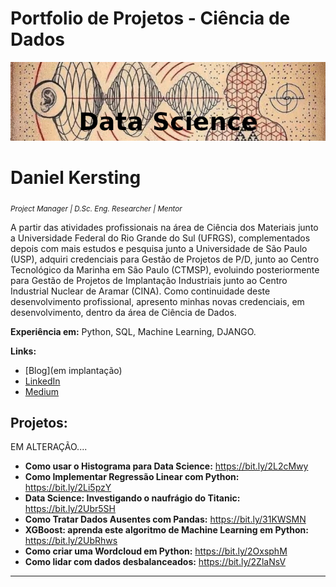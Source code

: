 # Portfolio de Projetos - Ciência de Dados

<p align="center">
  <img src="banner19FEV2023_editado.png">
</p>


# Daniel Kersting
<sub>*Project Manager | D.Sc. Eng. Researcher | Mentor* </sub>


A partir das atividades profissionais na área de Ciência dos Materiais junto a Universidade Federal do Rio Grande do Sul (UFRGS), complementados depois com mais estudos e pesquisa junto a Universidade de São Paulo (USP), adquiri credenciais para Gestão de Projetos de P/D, junto ao Centro Tecnológico da Marinha em São Paulo (CTMSP), evoluindo posteriormente para Gestão de Projetos de Implantação Industriais junto ao Centro Industrial Nuclear de Aramar (CINA). Como continuidade deste desenvolvimento profissional, apresento minhas novas credenciais, em desenvolvimento, dentro da área de Ciência de Dados.


**Experiência em:** Python, SQL, Machine Learning, DJANGO.

**Links:**
* [Blog](em implantação)
* [LinkedIn](https://www.linkedin.com/in/daniel-kersting-b0895516/)
* [Medium](https://www.medium.com)


## Projetos:

EM ALTERAÇÃO....
* **Como usar o Histograma para Data Science:** https://bit.ly/2L2cMwy
* **Como Implementar Regressão Linear com Python:** https://bit.ly/2Li5pzY
* **Data Science: Investigando o naufrágio do Titanic:** https://bit.ly/2Ubr5SH
* **Como Tratar Dados Ausentes com Pandas:** https://bit.ly/31KWSMN
* **XGBoost: aprenda este algoritmo de Machine Learning em Python:** https://bit.ly/2UbRhws
* **Como criar uma Wordcloud em Python:** https://bit.ly/2OxsphM
* **Como lidar com dados desbalanceados:** https://bit.ly/2ZlaNsV

---
